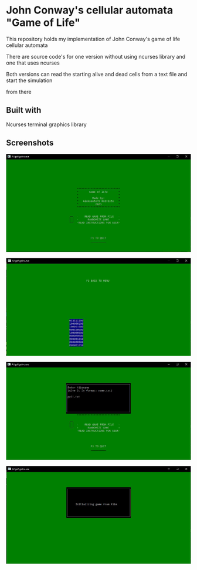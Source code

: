 # John Conway's cellular automata "Game of Life"

This repository holds my implementation of John Conway's game of life cellular automata

There are source code's for one version without using ncurses library and one that uses ncurses

Both versions can read the starting alive and dead cells from a text file and start the simulation

from there


## Built with
Ncurses terminal graphics library

## Screenshots

![Picture of menu](https://github.com/AleksanteriK/game_of_life/blob/master/menu.jpg?raw=true)

![Picture of game](https://github.com/AleksanteriK/game_of_life/blob/master/random_game.jpg?raw=true)

![Picture of fileread](https://github.com/AleksanteriK/game_of_life/blob/master/tiedosto.jpg?raw=true)

![Picture of fileread](https://github.com/AleksanteriK/game_of_life/blob/master/tiedosto_onnistui.JPG?raw=true)
